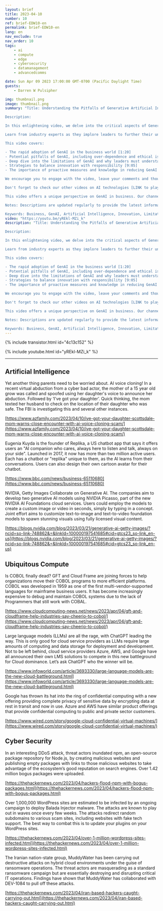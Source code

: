 ```yaml
---
layout: brief
title: 2023-04-10
number: 10
ref: brief-EDW10-en
permalink: brief-EDW10-en
lang: en
nav_exclude: true
nav_order: 10
tags:
    - ai
    - compute
    - edge
    - cybersecurity
    - datamanagement
    - advancedcomms

date: Sun Apr 09 2023 17:00:00 GMT-0700 (Pacific Daylight Time)
guests:
    - Darren W Pulsipher

img: thumbnail.png
image: thumbnail.png
summary: "Title: Understanding the Pitfalls of Generative Artificial Intelligence (GenAI) in Business

Description:

In this enlightening video, we delve into the critical aspects of Generative Artificial Intelligence (GenAI) that are often overlooked by business leaders. With rapid adoption comes potential pitfalls such as over-reliance and ethical concerns that need to be carefully considered. 

Learn from industry experts as they implore leaders to further their understanding of GenAI limitations. Discover effective strategies to strike a balance between innovation and responsibility. Proactive knowledge and measures can help organizations fully exploit the benefits of GenAI while mitigating inherent risks. [0:00 - Introduction and context of GenAI]

This video covers:

- The rapid adoption of GenAI in the business world [1:20]
- Potential pitfalls of GenAI, including over-dependence and ethical issues [3:45]
- Deep dive into the limitations of GenAI and why leaders must understand these [6:12]
- Strategies to balance innovation with responsibility [9:05]
- The importance of proactive measures and knowledge in reducing GenAI risks [11:53]

We encourage you to engage with the video, leave your comments and thoughts below, like, and subscribe for more insightful content. Also, visit our website to learn more about GenAI and its impacts on businesses [LINK]. 

Don't forget to check our other videos on AI technologies [LINK to playlist]. Follow us on social media [LINKS to profiles] to stay updated on our latest insights.

This video offers a unique perspective on GenAI in business. Our channel prides itself on delivering timely, accessible, and valuable content to all viewers. Please let us know how we can improve your viewing experience! 

Notes: Descriptions are updated regularly to provide the latest information. This description avoids keyword stuffing, maintaining a natural and readable language.

Keywords: Business, GenAI, Artificial Intelligence, Innovation, Limitations, Ethics, Strategy.Blog: https://embracingdigital.org/brief-EDW70-esPodcast: https://share.transistor.fm/s/1792d234"
video: "https://youtu.be/yREkl-MZi_k"
description: "Title: Understanding the Pitfalls of Generative Artificial Intelligence (GenAI) in Business

Description:

In this enlightening video, we delve into the critical aspects of Generative Artificial Intelligence (GenAI) that are often overlooked by business leaders. With rapid adoption comes potential pitfalls such as over-reliance and ethical concerns that need to be carefully considered. 

Learn from industry experts as they implore leaders to further their understanding of GenAI limitations. Discover effective strategies to strike a balance between innovation and responsibility. Proactive knowledge and measures can help organizations fully exploit the benefits of GenAI while mitigating inherent risks. [0:00 - Introduction and context of GenAI]

This video covers:

- The rapid adoption of GenAI in the business world [1:20]
- Potential pitfalls of GenAI, including over-dependence and ethical issues [3:45]
- Deep dive into the limitations of GenAI and why leaders must understand these [6:12]
- Strategies to balance innovation with responsibility [9:05]
- The importance of proactive measures and knowledge in reducing GenAI risks [11:53]

We encourage you to engage with the video, leave your comments and thoughts below, like, and subscribe for more insightful content. Also, visit our website to learn more about GenAI and its impacts on businesses [LINK]. 

Don't forget to check our other videos on AI technologies [LINK to playlist]. Follow us on social media [LINKS to profiles] to stay updated on our latest insights.

This video offers a unique perspective on GenAI in business. Our channel prides itself on delivering timely, accessible, and valuable content to all viewers. Please let us know how we can improve your viewing experience! 

Notes: Descriptions are updated regularly to provide the latest information. This description avoids keyword stuffing, maintaining a natural and readable language.

Keywords: Business, GenAI, Artificial Intelligence, Innovation, Limitations, Ethics, Strategy.Blog: https://embracingdigital.org/brief-EDW70-esPodcast: https://share.transistor.fm/s/1792d234"
---
```



{% include transistor.html id="4c13c152" %}



{% include youtube.html id="yREkl-MZi_k" %}


---

## Artificial Intelligence

Yet another thing parents need to be worried about. AI voice cloning! In a recent virtual abduction from a cyber bad actor, the mother of a 15 year old grow was called and spoofed using her daughter's voice to announce her abduction. Followed by ‘I’ve got your daughter’. Quick thinking, the mom texted her husband to check on the location of their daughter who was safe. The FBI is investigating this and several other instances.

[https://www.azfamily.com/2023/04/10/ive-got-your-daughter-scottsdale-mom-warns-close-encounter-with-ai-voice-cloning-scam/](https://www.azfamily.com/2023/04/10/ive-got-your-daughter-scottsdale-mom-warns-close-encounter-with-ai-voice-cloning-scam/)

Eugenia Kuyda is the founder of Replika, a US chatbot app that says it offers users an "AI companion who cares, always here to listen and talk, always on your side". Launched in 2017, it now has more than two million active users. Each has a chatbot or "replika" unique to them, as the AI learns from their conversations. Users can also design their own cartoon avatar for their chatbot.

[https://www.bbc.com/news/business-65110680](https://www.bbc.com/news/business-65110680)

NVIDIA, Getty Images Collaborate on Generative AI. The companies aim to develop two generative AI models using NVIDIA Picasso, part of the new NVIDIA AI Foundations cloud services. Users could employ the models to create a custom image or video in seconds, simply by typing in a concept. Joint effort aims to customize text-to-image and text-to-video foundation models to spawn stunning visuals using fully licensed visual content.

[https://blogs.nvidia.com/blog/2023/03/21/generative-ai-getty-images/?ncid=so-link-748862&=&linkId=100000197541685#cid=gtcs23_so-link_en-us](https://blogs.nvidia.com/blog/2023/03/21/generative-ai-getty-images/?ncid=so-link-748862&=&linkId=100000197541685#cid=gtcs23_so-link_en-us)

## Ubiquitous Compute

Is COBOL finally dead? GFT and Cloud Frame are joining forces to help organizations move their COBOL programs to more efficient platforms. COBOL was developed in 1959 as one of the first multi-vendor-supported languages for mainframe business users.  It has become increasingly expensive to debug and maintain COBOL systems due to the lack of Programmers that still work with COBAL.

[https://www.cloudcomputing-news.net/news/2023/apr/04/gft-and-cloudframe-help-industries-say-cheerio-to-cobol/](https://www.cloudcomputing-news.net/news/2023/apr/04/gft-and-cloudframe-help-industries-say-cheerio-to-cobol/)

Large language models (LLMs) are all the rage, with ChatGPT leading the way. This is only good for cloud service providers as LLMs require large amounts of computing and data storage for deployment and development. Not to be left behind, cloud service providers Azure, AWS, and Google have all announced their own LMS solutions to compete in this new battleground for Cloud dominance. Let’s ask ChatGPT who the winner will be.

[https://www.infoworld.com/article/3693330/large-language-models-are-the-new-cloud-battleground.html](https://www.infoworld.com/article/3693330/large-language-models-are-the-new-cloud-battleground.html)

Google has thrown its hat into the ring of confidential computing with a new offering providing complete privacy of sensitive data by encrypting data at rest in transit and now in use. Azure and AWS have similar product offerings that provide confidential computing to public and private sector customers.

[https://www.wired.com/story/google-cloud-confidential-virtual-machines/](https://www.wired.com/story/google-cloud-confidential-virtual-machines/)

## Cyber Security

In an interesting DDoS attack, threat actors inundated npm, an open-source package repository for Node.js, by creating malicious websites and publishing empty packages with links to those malicious websites to take advantage of the ecosystem’s good reputation on search engines. Over 1.42 million bogus packages were uploaded.

[https://thehackernews.com/2023/04/hackers-flood-npm-with-bogus-packages.html](https://thehackernews.com/2023/04/hackers-flood-npm-with-bogus-packages.html)

Over 1,000,000 WordPress sites are estimated to be infected by an ongoing campaign to deploy Balada Injector malware. The attacks are known to play out in waves once every few weeks. The attacks redirect random subdomains to various scam sites, including websites with fake tech support. The best way to combat this is to update your plugins on your WordPress sites.

[https://thehackernews.com/2023/04/over-1-million-wordpress-sites-infected.html](https://thehackernews.com/2023/04/over-1-million-wordpress-sites-infected.html)

The Iranian nation-state group, MuddyWater has been carrying out destructive attacks on hybrid cloud environments under the guise of ransomware operations. The threat actors are masquerading as a standard ransomware campaign but are essentially destroying and disrupting critical IT operations. Findings have shown that MuddyWater has collaborated with DEV-1084 to pull off these attacks.

[https://thehackernews.com/2023/04/iran-based-hackers-caught-carrying-out.html](https://thehackernews.com/2023/04/iran-based-hackers-caught-carrying-out.html)


